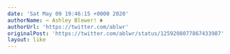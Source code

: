 ```yaml
---
date: 'Sat May 09 19:46:15 +0000 2020'
authorName: ➺ Ashley Blewer! ❥
authorUrl: 'https://twitter.com/ablwr'
originalPost: 'https://twitter.com/ablwr/status/1259208077867433987'
layout: like
---
```

